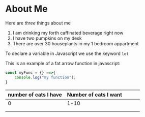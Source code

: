 # About Me

Here are *three* things about me
1. I am drinking my forth caffinated beverage right now
1. I have two pumpkins on my desk
1. There are over 30 houseplants in my 1 bedroom appartment

To declare a variable in Javascript we use the keyword `let`

This is an example of a fat arrow function in javascript:

```js
const myFunc = {} ==>{
    console.log("my function");
}
```
| number of cats I have | Number of cats I want |   |   |   |
|-----------------------|-----------------------|---|---|---|
| 0                     | 1-10                  |   |   |   |
|                       |                       |   |   |   |
|                       |                       |   |   